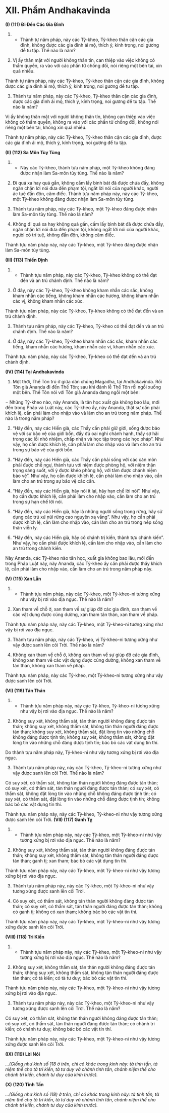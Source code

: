 # XII. Phẩm Andhakavinda

**(I) (111) Ði Ðến Các Gia Ðình**

1. - Thành tự năm pháp, này các Tỷ-kheo, Tỷ-kheo thân cận các gia đình, không được các gia đình ái
mộ, thích ý, kính trọng, noi gương để tu tập. Thế nào là năm?

2. Vị ấy thân mật với người không thân tín, can thiệp vào việc không có thẩm quyền, ra vào với các
phần tử chống đối, nói riêng một bên tai, xin quá nhiều.

Thành tự năm pháp, này các Tỷ-kheo, Tỷ-kheo thân cận các gia đình, không được các gia đình ái mộ,
thích ý, kính trọng, noi gương để tu tập.

3. Thành tự năm pháp, này các Tỷ-kheo, Tỷ-kheo thân cận các gia đình, được các gia đình ái mộ, thích
ý, kính trọng, noi gương để tu tập. Thế nào là năm?

Vị ấy không thân mật với người không thân tín, không can thiệp vào việc không có thẩm quyền, không
ra vào với các phần tử chống đối, không nói riêng một bên tai, không xin quá nhiều.

Thành tự năm pháp, này các Tỷ-kheo, Tỷ-kheo thân cận các gia đình, được các gia đình ái mộ, thích ý,
kính trọng, noi gương để tu tập.

**(II) (112) Sa Môn Tùy Tùng**

1. - Này các Tỷ-kheo, thành tựu năm pháp, một Tỷ-kheo không đáng được nhận làm Sa-môn tùy tùng.
Thế nào là năm?

2. Ði quá xa hay quá gần, không cầm lấy bình bát đã được chứa đầy, không ngăn chặn lời nói đưa đến
phạm tội, ngắt lời nói của người khác, người ác tuệ đần độn, câm điếc.
Thành tựu năm pháp này, này các Tỷ-kheo, một Tỷ-kheo không đáng được nhận làm Sa-môn tùy tùng.

3. Thành tựu năm pháp, này các Tỷ-kheo, một Tỷ-kheo đáng được nhận làm Sa-môn tùy tùng. Thế nào
là năm?

4. Không đi quá xa hay không quá gần, cầm lấy bình bát đã được chứa đầy, ngăn chặn lời nói đưa đến
phạm tội, không ngắt lời nói của người khác, người có trí tuệ, không đần độn, không câm điếc.

Thành tựu năm pháp này, này các Tỷ-kheo, một Tỷ-kheo đáng được nhận làm Sa-môn tùy tùng.

**(III) (113) Thiền Ðịnh**

1. - Thành tựu năm pháp, này các Tỷ-kheo, Tỷ-kheo không có thể đạt đến và an trú chánh định. Thế nào
là năm?

2. Ở đây, này các Tỷ-kheo, Tỷ-kheo không kham nhẫn các sắc, không kham nhẫn các tiếng, không kham
nhẫn các hương, không kham nhẫn các vị, không kham nhẫn các xúc.

Thành tựu năm pháp, này các Tỷ-kheo, Tỷ-kheo không có thể đạt đến và an trú chánh định.

3. Thành tựu năm pháp, này các Tỷ-kheo, Tỷ-kheo có thể đạt đến và an trú chánh định. Thế nào là năm?

4. Ở đây, này các Tỷ-kheo, Tỷ-kheo kham nhẫn các sắc, kham nhẫn các tiếng, kham nhẫn các hương,
kham nhẫn các vị, kham nhẫn các xúc.

Thành tựu năm pháp, này các Tỷ-kheo, Tỷ-kheo có thể đạt đến và an trú chánh định.

**(IV) (114) Tại Andhakavinda**

1. Một thời, Thế Tôn trú ở giữa dân chúng Magadha, tại Andhakavinda. Rồi Tôn giả Ananda đi đến Thế
Tôn; sau khi đảnh lễ Thế Tôn rồi ngồi xuống một bên. Thế Tôn nói với Tôn giả Ananda đang ngồi một
bên:

− Những Tỷ-kheo nào, này Ananda, là tân học xuất gia không bao lâu, mới đến trong Pháp và Luật này,
các Tỷ-kheo ấy, này Ananda, thật sự cần phải khích lệ, cần phải làm cho nhập vào và làm cho an trú
trong năm pháp. Thế nào là trong năm pháp?

2. “Hãy đến, này các Hiền giả, các Thầy cần phải giữ giới, sống được bảo vệ với sự bảo vệ của giới bổn,
đầy đủ oai nghi chánh hạnh, thấy sợ hãi trong các lỗi nhỏ nhiệm, chấp nhận và học tập trong các học
pháp”. Như vậy, họ cần được khích lệ, cần phải làm cho nhập vào và làm cho an trú trong sự bảo vệ của
giới bổn.

3. “Hãy đến, này các Hiền giả, các Thầy cần phải sống với các căn môn phải được chế ngự, thành tựu
với niệm được phòng hộ, với niệm thận trọng sáng suốt, với ý được khéo phòng hộ, với tâm được chánh
niệm bảo vệ”. Như vậy, họ cần được khích lệ, cần phải làm cho nhập vào, cần làm cho an trú trong sự
bảo vệ các căn.

4. “Hãy đến, này các Hiền giả, hãy nói ít lại, hãy hạn chế lời nói”. Như vậy, họ cần được khích lệ, cần
phải làm cho nhập vào, cần làm cho an trú trong sự hạn chế lời nói.
5. “Hãy đến, này các Hiền giả, hãy là những người sống trong rừng, hãy sử dụng các trú xứ núi rừng cao
nguyên xa vắng”. Như vậy, họ cần phải được khích lệ, cần làm cho nhập vào, cần làm cho an trú trong
nếp sống thân viễn ly.

6. “Hãy đến, này các Hiền giả, hãy có chánh trị kiến, thành tựu chánh kiến”. Như vậy, họ cần phải được
khích lệ, cần làm cho nhập vào, cần làm cho an trú trong chánh kiến.

Này Ananda, các Tỷ-kheo nào tân học, xuất gia không bao lâu, mới đến trong Pháp Luật này, này
Ananda, các Tỷ-kheo ấy cần phải được thầy khích lệ, cần phải làm cho nhập vào, cần làm cho an trú
trong năm pháp này.

**(V) (115) Xan Lẫn**

1. - Thành tựu năm pháp, này các Tỷ-kheo, một Tỷ-kheo-ni tương xứng như vậy bị rơi vào địa ngục.
Thế nào là năm?

2. Xan tham về chỗ ở, xan tham về sự giúp đỡ các gia đình, xan tham về các vật dụng được cúng dường,
xan tham tán thán, xan tham về pháp.

Thành tựu năm pháp này, này các Tỷ-kheo, một Tỷ-kheo-ni tương xứng như vậy bị rơi vào địa ngục.

3. Thành tựu năm pháp, này các Tỷ-kheo, vị Tỷ-kheo-ni tương xứng như vậy được sanh lên cõi Trời.
Thế nào là năm?

4. Không xan tham về chỗ ở, không xan tham về sự giúp đỡ các gia đình, không xan tham về các vật
dụng được cúng dường, không xan tham về tán thán, không xan tham về pháp.

Thành tựu năm pháp, này các Tỷ-kheo, một Tỷ-kheo-ni tương xứng như vậy được sanh lên cõi Trời.

**(VI) (116) Tán Thán**

1. - Thành tựu năm pháp này, này các Tỷ-kheo, Tỷ-kheo-ni tương xứng như vậy bị rơi vào địa ngục. Thế
nào là năm?

2. Không suy xét, không thẩm sát, tán thán người không đáng được tán thán; không suy xét, không thẩm
sát, không tán thán người đáng được tán thán; không suy xét, không thẩm sát, đặt lòng tin vào những
chỗ không đáng được tịnh tín; không suy xét, không thẩm sát, không đặt lòng tin vào những chỗ đáng
được tịnh tín; bác bỏ các vật dụng tín thí.

Do thành tựu năm pháp này, Tỷ-kheo-ni như vậy tương xứng bị rơi vào địa ngục.

3. Thành tựu năm pháp này, này các Tỷ-kheo, Tỷ-kheo-ni tương xứng như vậy được sanh lên cõi Trời.
Thế nào là năm?

Có suy xét, có thẩm sát, không tán thán người không đáng được tán thán; có suy xét, có thẩm sát, tán
thán người đáng được tán thán; có suy xét, có thẩm sát, không đặt lòng tin vào những chỗ không đáng
được tịnh tín; có suy xét, có thẩm sát, đặt lòng tin vào những chỗ đáng được tịnh tín; không bác bỏ các
vật dụng tín thí.

Thành tựu năm pháp này, này các Tỷ-kheo, Tỷ-kheo-ni như vậy tương xứng được sanh lên cõi Trời.
**(VII) (117) Ganh Tỵ**

1. - Thành tựu năm pháp này, này các Tỷ-kheo, một Tỷ-kheo-ni như vậy tương xứng bị rơi vào địa ngục.
Thế nào là năm?

2. Không suy xét, không thẩm sát, tán thán người không đáng được tán thán; không suy xét, không thẩm
sát, không tán thán người đáng được tán thán; ganh tị; xan tham; bác bỏ các vật dụng tín thí.

Thành tựu năm pháp này, này các Tỷ-kheo, một Tỷ-kheo-ni như vậy tương xứng bị rơi vào địa ngục.

3. Thành tựu năm pháp này, này các Tỷ-kheo, một Tỷ-kheo-ni như vậy tương xứng được sanh lên cõi
Trời.

4. Có suy xét, có thẩm sát, không tán thán người không đáng được tán thán; có suy xét, có thẩm sát, tán
thán người đáng được tán thán; không có ganh tị; không có xan tham; không bác bỏ các vật tín thí.

Thành tựu năm pháp này, này các Tỷ-kheo, một Tỷ-kheo-ni như vậy tương xứng được sanh lên cõi Trời.

**(VIII) (118) Tri Kiến**

1. - Thành tựu năm pháp này, này các Tỷ-kheo, một Tỷ-kheo-ni như vậy tương xứng bị rơi vào địa ngục.
Thế nào là năm?

2. Không suy xét, không thẩm sát, tán thán người không đáng được tán thán; không suy xét, không thẩm
sát, không tán thán người đáng được tán thán; có tà kiến; có tà tư duy; bác bỏ các vật tín thí.

Thành tựu năm pháp này, này các Tỷ-kheo, một Tỷ-kheo-ni như vậy tương xứng bị rơi vào địa ngục.

3. Thành tựu năm pháp này, này các Tỷ-kheo, một Tỷ-kheo-ni như vậy tương xứng được sanh lên cõi
Trời. Thế nào là năm?

Có suy xét, có thẩm sát, không tán thán người không đáng được tán thán; có suy xét, có thẩm sát, tán
thán người đáng được tán thán; có chánh tri kiến; có chánh tư duy; không bác bỏ các vật tín thí.

Thành tựu năm pháp này, này các Tỷ-kheo, một Tỷ-kheo-ni như vậy tương xứng được sanh lên cõi Trời.

**(IX) (119) Lời Nói**

_...(Giống như kinh số 118 ở trên, chỉ có khác trong kinh này: tà tinh tấn, tà niệm thế cho tà tri kiến, tà tư_
_duy và chánh tinh tấn, chánh niệm thế cho chánh tri kiến, chánh tư duy của kinh trước)._

**(X) (120) Tinh Tấn**

_...(Giống như kinh số 118) ở trên, chỉ có khác trong kinh này: tà tinh tấn, tà niệm thế cho tà tri kiến, tà_
_tư duy và chánh tinh tấn, chánh niệm thế cho chánh tri kiến, chánh tư duy của kinh trước)._

